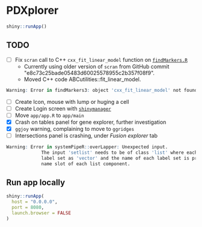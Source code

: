 # PDXplorer

```r
shiny::runApp()
```

## TODO

- [ ] Fix `scran` call to C++ `cxx_fit_linear_model` function on [`findMarkers.R`](./app/R/findMarkers.R)
  - Currently using older version of `scran` from GitHub commit "e8c73c25bade05483d60025578955c2b357f08f9".
  - Moved C++ code ABCutilities::fit_linear_model.

```r
Warning: Error in findMarkers3: object 'cxx_fit_linear_model' not found
```

- [ ] Create Icon, mouse with lump or huging a cell
- [ ] Create Login screen with [`shinymanager`](https://datastorm-open.github.io/shinymanager/)
- [ ] Move `app/app.R` to `app/main`
- [x] Crash on tables panel for gene explorer, further investigation
- [x] `ggjoy` warning, complaining to move to `ggridges`
- [ ] Intersections panel is crashing, under _Fusion explorer_ tab

```r
Warning: Error in systemPipeR::overLapper: Unexpected input.
             The input 'setlist' needs to be of class 'list' where each list component stores a
             label set as 'vector' and the name of each label set is provided under the
             name slot of each list component.
```

## Run app locally

```r
shiny::runApp(
  host = "0.0.0.0",
  port = 8080,
  launch.browser = FALSE
)
```
